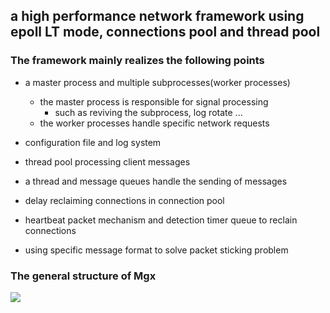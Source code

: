 ## **a high performance network framework using epoll LT mode, connections pool and thread pool**

### The framework mainly realizes the following points

- a master process and multiple subprocesses(worker processes)
    - the master process is responsible for signal processing
        - such as reviving the subprocess, log rotate ...
    - the worker processes handle specific network requests

- configuration file and log system

- thread pool processing client messages

- a thread and message queues handle the sending of messages

- delay reclaiming connections in connection pool

- heartbeat packet mechanism and detection timer queue to reclain connections

- using specific message format to solve packet sticking problem

### The general structure of Mgx
![](https://img.caiyifan.cn/mgx_structure_new.jpg)
